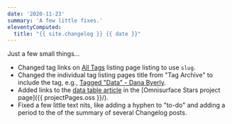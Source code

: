 ```yaml
---
date: '2020-11-23'
summary: 'A few little fixes.'
eleventyComputed:
  title: "{{ site.changelog }} {{ date }}"
---
```


Just a few small things...

* Changed tag links on [All Tags](/tags-all/) listing page listing to use <code>slug</code>.
* Changed the individual tag listing pages title from "Tag Archive" to include the tag, e.g., [Tagged "Data" - Dana Byerly](/tag/data/).
* Added links to the [data table article](/articles/responsive-and-accessible-data-tables/) in the [Omnisurface Stars project page]({{ projectPages.oss }}/).
* Fixed a few little text nits, like adding a hyphen to "to-do" and adding a period to the of the summary of several Changelog posts.
